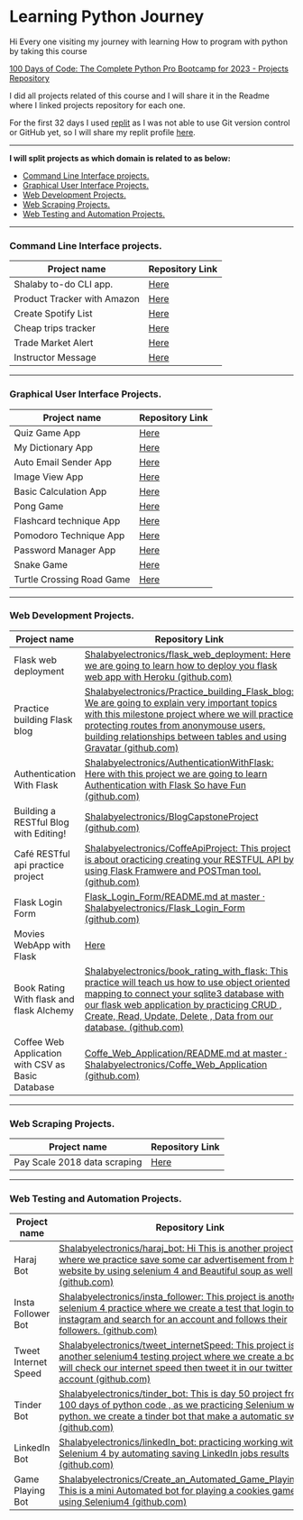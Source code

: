 # Learning Python Journey 

Hi Every one visiting my journey with learning How to program with python by taking this course 

[100 Days of Code: The Complete Python Pro Bootcamp for 2023 - Projects Repository](https://www.udemy.com/share/103J8C3@8vF2huHnPspsSsg_l6VXD-iqxMR_Ug802BMSxnn6k3bZDuE1vOlKTp6DtG3TlHrp/)

I did all projects related of this course and I will share it in the Readme where I linked projects repository  for each one.

For the first 32 days I used [replit](https://replit.com/) as I was not able to use Git version control or GitHub yet, so I will share my replit profile [here](https://replit.com/@MohamedShalaby2).

------

**I will split projects as which domain is related to as below:** 

- [Command Line Interface projects.](#one)
- [Graphical User Interface Projects.](#two)
- [Web Development Projects.](#three)
- [Web Scraping Projects.](#five)
- [Web Testing and Automation Projects.](#six)

------

### <a name='one'>Command Line Interface projects.</a>

| Project name                | Repository Link                                              |
| --------------------------- | ------------------------------------------------------------ |
| Shalaby to-do CLI app.      | [Here](https://github.com/Shalabyelectronics/shalaby_to_do)  |
| Product Tracker with Amazon | [Here](https://github.com/Shalabyelectronics/product_tracker) |
| Create Spotify List         | [Here](https://github.com/Shalabyelectronics/Create_spotify_list/blob/master/main.py) |
| Cheap trips tracker         | [Here](https://github.com/Shalabyelectronics/Cheap_trip_tracking) |
| Trade Market Alert          | [Here](https://github.com/Shalabyelectronics/trad_market/blob/master/playground.py) |
| Instructor Message          | [Here](https://github.com/Shalabyelectronics/instructorMessages) |

------

### <a name='two'>Graphical User Interface Projects.</a>

| Project name              | Repository Link                                              |
| ------------------------- | ------------------------------------------------------------ |
| Quiz Game App             | [Here](https://github.com/Shalabyelectronics/Quiz_Game_App)  |
| My Dictionary App         | [Here](https://github.com/Shalabyelectronics/my_dictionary_app) |
| Auto Email Sender App     | [Here](https://github.com/Shalabyelectronics/Auto_Email)     |
| Image View App            | [Here](https://github.com/Shalabyelectronics/image_viewer)   |
| Basic Calculation App     | [Here](https://github.com/Shalabyelectronics/Basic_calculation) |
| Pong Game                 | [Here](https://github.com/Shalabyelectronics/pogGame2)       |
| Flashcard technique App   | [Here](https://github.com/Shalabyelectronics/FlashCardProject) |
| Pomodoro Technique App    | [Here](https://github.com/Shalabyelectronics/pomodoroProject) |
| Password Manager App      | [Here](https://github.com/Shalabyelectronics/Password_manager) |
| Snake Game                | [Here](https://github.com/Shalabyelectronics/snakeGame3)     |
| Turtle Crossing Road Game | [Here](https://github.com/Shalabyelectronics/TurtleCrossingGame) |



------

### <a name='three'>Web Development Projects.</a>

| Project name                                      | Repository Link                                              |
| ------------------------------------------------- | ------------------------------------------------------------ |
| Flask web deployment                              | [Shalabyelectronics/flask_web_deployment: Here we are going to learn how to deploy you flask web app with Heroku (github.com)](https://github.com/Shalabyelectronics/flask_web_deployment) |
| Practice building Flask blog                      | [Shalabyelectronics/Practice_building_Flask_blog: We are going to explain very important topics with this milestone project where we will practice protecting routes from anonymouse users, building relationships between tables and using Gravatar (github.com)](https://github.com/Shalabyelectronics/Practice_building_Flask_blog) |
| Authentication With Flask                         | [Shalabyelectronics/AuthenticationWithFlask: Here with this project we are going to learn Authentication with Flask So have Fun (github.com)](https://github.com/Shalabyelectronics/AuthenticationWithFlask) |
| Building a RESTful Blog with Editing!             | [Shalabyelectronics/BlogCapstoneProject (github.com)](https://github.com/Shalabyelectronics/BlogCapstoneProject) |
| Café RESTful api practice project                 | [Shalabyelectronics/CoffeApiProject: This project is about oracticing creating your RESTFUL API by using Flask Framwere and POSTman tool. (github.com)](https://github.com/Shalabyelectronics/CoffeApiProject) |
| Flask Login Form                                  | [Flask_Login_Form/README.md at master · Shalabyelectronics/Flask_Login_Form (github.com)](https://github.com/Shalabyelectronics/Flask_Login_Form/blob/master/README.md) |
| Movies WebApp with Flask                          | [Here](https://github.com/Shalabyelectronics/MoviesWebApp_with_Flask/blob/master/README.md) |
| Book Rating With flask and flask Alchemy          | [Shalabyelectronics/book_rating_with_flask: This practice will teach us how to use object oriented mapping to connect your sqlite3 database with our flask web application by practicing CRUD , Create, Read, Update, Delete , Data from our database. (github.com)](https://github.com/Shalabyelectronics/book_rating_with_flask) |
| Coffee Web Application with CSV as Basic Database | [Coffe_Web_Application/README.md at master · Shalabyelectronics/Coffe_Web_Application (github.com)](https://github.com/Shalabyelectronics/Coffe_Web_Application/blob/master/README.md) |



------

### <a name='five'>Web Scraping Projects.</a>

| Project name                 | Repository Link                                              |
| ---------------------------- | ------------------------------------------------------------ |
| Pay Scale 2018 data scraping | [Here](https://github.com/Shalabyelectronics/payscale_scraping) |



------

### <a name='six'>Web Testing and Automation Projects.</a>



| Project name         | Repository Link                                              |
| -------------------- | ------------------------------------------------------------ |
| Haraj Bot            | [Shalabyelectronics/haraj_bot: Hi This is another project where we practice save some car advertisement from haraj website by using selenium 4 and Beautiful soup as well (github.com)](https://github.com/Shalabyelectronics/haraj_bot) |
| Insta Follower Bot   | [Shalabyelectronics/insta_follower: This project is another selenium 4 practice where we create a test that login to instagram and search for an account and follows their followers. (github.com)](https://github.com/Shalabyelectronics/insta_follower) |
| Tweet Internet Speed | [Shalabyelectronics/tweet_internetSpeed: This project is another selenium4 testing project where we create a bot that will check our internet speed then tweet it in our twitter account (github.com)](https://github.com/Shalabyelectronics/tweet_internetSpeed) |
| Tinder Bot           | [Shalabyelectronics/tinder_bot: This is day 50 project from 100 days of python code , as we practicing Selenium with python. we create a tinder bot that make a automatic swaps. (github.com)](https://github.com/Shalabyelectronics/tinder_bot) |
| LinkedIn Bot         | [Shalabyelectronics/linkedIn_bot: practicing working with Selenium 4 by automating saving LinkedIn jobs results (github.com)](https://github.com/Shalabyelectronics/linkedIn_bot) |
| Game Playing Bot     | [Shalabyelectronics/Create_an_Automated_Game_Playing_Bot: This is a mini Automated bot for playing a cookies game by using Selenium4 (github.com)](https://github.com/Shalabyelectronics/Create_an_Automated_Game_Playing_Bot) |

